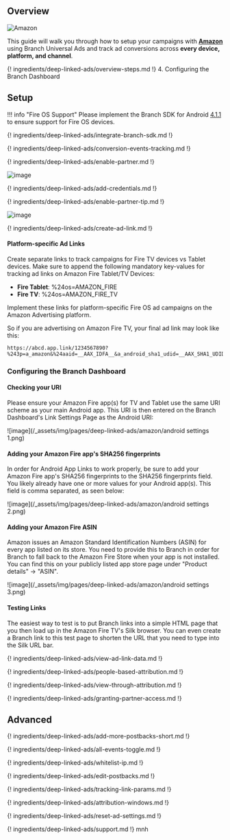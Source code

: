 ## Overview

![Amazon](https://cdn.branch.io/branch-assets/ad-partner-manager/adnetwork_logos/amazon.png)

This guide will walk you through how to setup your campaigns with **[Amazon](https://advertising.amazon.com/products/display-ads)** using Branch Universal Ads and track ad conversions across **every device, platform, and channel**.

{! ingredients/deep-linked-ads/overview-steps.md !}
4. Configuring the Branch Dashboard

## Setup

!!! info "Fire OS Support"
	Please implement the Branch SDK for Android [4.1.1](/version-histories/android-version-history/#v411) to ensure support for Fire OS devices.

{! ingredients/deep-linked-ads/integrate-branch-sdk.md !}

{! ingredients/deep-linked-ads/conversion-events-tracking.md !}

{! ingredients/deep-linked-ads/enable-partner.md !}

![image](/_assets/img/pages/deep-linked-ads/amazon/amazon-enable.png)

{! ingredients/deep-linked-ads/add-credentials.md !}

{! ingredients/deep-linked-ads/enable-partner-tip.md !}

![image](/_assets/img/pages/deep-linked-ads/amazon/amazon-postbacks.png)

{! ingredients/deep-linked-ads/create-ad-link.md !}

#### Platform-specific Ad Links

Create separate links to track campaigns for Fire TV devices vs Tablet devices. Make sure to  append the following mandatory key-values for tracking ad links on Amazon Fire Tablet/TV Devices:

- **Fire Tablet**: %24os=AMAZON_FIRE
- **Fire TV**: %24os=AMAZON_FIRE_TV

Implement these links for platform-specific Fire OS ad campaigns on the Amazon Advertising platform.

So if you are advertising on Amazon Fire TV, your final ad link may look like this:

```
https://abcd.app.link/1234567890?%243p=a_amazon&%24aaid=__AAX_IDFA__&a_android_sha1_udid=__AAX_SHA1_UDID__&a_postback=__AAX_POSTBACK_URL__&aax_site_name=__AAX_SITE_NAME__&aax_source_id=__AAX_SOURCE_NAME__&amazon_app_id=__CS_APP_ID__&amazon_tracking_id=__AAX_TRACKING_ID__&amzn_ad_tracking=__AAX_AD_TRACKING__&creative_size=__CS_AD_SIZE__&~ad_set_name=__CS_AD_NAME__&~campaign=__CS_CAMPAIGN_NAME__&~cost_currency=__AAX_COST_CURRENCY__&~cost_model=__AAX_COST_MODEL__&~cost_value=__AAX_COST__&~creative_id=__CS_CREATIVE_ID__&~secondary_publisher=__CS_MSR_PARTNER__&%24os=AMAZON_FIRE_TV
```

### Configuring the Branch Dashboard

#### Checking your URI

Please ensure your Amazon Fire app(s) for TV and Tablet use the same URI scheme as your main Android app. This URI is then entered on the Branch Dashboard's Link Settings Page as the Android URI:

![image](/_assets/img/pages/deep-linked-ads/amazon/android settings 1.png)

#### Adding your Amazon Fire app's SHA256 fingerprints

In order for Android App Links to work properly, be sure to add your Amazon Fire app's SHA256 fingerprints to the SHA256 fingerprints field. You likely already have one or more values for your Android app(s). This field is comma separated, as seen below:

 ![image](/_assets/img/pages/deep-linked-ads/amazon/android settings 2.png)

#### Adding your Amazon Fire ASIN

Amazon issues an Amazon Standard Identification Numbers (ASIN) for every app listed on its store. You need to provide this to Branch in order for Branch to fall back to the Amazon Fire Store when your app is not installed. You can find this on your publicly listed app store page under "Product details" -> "ASIN".

![image](/_assets/img/pages/deep-linked-ads/amazon/android settings 3.png)

#### Testing Links

The easiest way to test is to put Branch links into a simple HTML page that you then load up in the Amazon Fire TV's Silk browser. You can even create a Branch link to this test page to shorten the URL that you need to type into the Silk URL bar.

{! ingredients/deep-linked-ads/view-ad-link-data.md !}

{! ingredients/deep-linked-ads/people-based-attribution.md !}

{! ingredients/deep-linked-ads/view-through-attribution.md !}

{! ingredients/deep-linked-ads/granting-partner-access.md !}

## Advanced

{! ingredients/deep-linked-ads/add-more-postbacks-short.md !}

{! ingredients/deep-linked-ads/all-events-toggle.md !}

{! ingredients/deep-linked-ads/whitelist-ip.md !}

{! ingredients/deep-linked-ads/edit-postbacks.md !}

{! ingredients/deep-linked-ads/tracking-link-params.md !}

{! ingredients/deep-linked-ads/attribution-windows.md !}

{! ingredients/deep-linked-ads/reset-ad-settings.md !}

{! ingredients/deep-linked-ads/support.md !}
mnh
